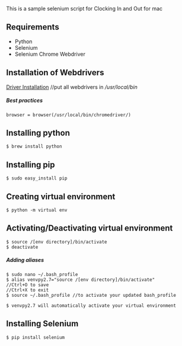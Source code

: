 This is a sample selenium script for Clocking In and Out for mac

## Requirements
* Python
* Selenium
* Selenium Chrome Webdriver

## Installation of Webdrivers
[Driver Installation](http://selenium-python.readthedocs.io/installation.html)
//put all webdrivers in _/usr/local/bin_

##### Best practices
`browser = browser(/usr/local/bin/chromedriver/)`

## Installing python
```
$ brew install python
```

## Installing pip
```
$ sudo easy_install pip
```

## Creating virtual environment
```
$ python -m virtual env
```

## Activating/Deactivating virtual environment
```
$ source /[env directory]/bin/activate
$ deactivate
```
##### Adding aliases
```
$ sudo nano ~/.bash_profile
$ alias venvpy2.7="source /[env directory]/bin/activate"
//Ctrl+O to save
//Ctrl+X to exit
$ source ~/.bash_profile //to activate your updated bash_profile

$ venvpy2.7 will automatically activate your virtual environment
```

## Installing Selenium
`$ pip install selenium`

